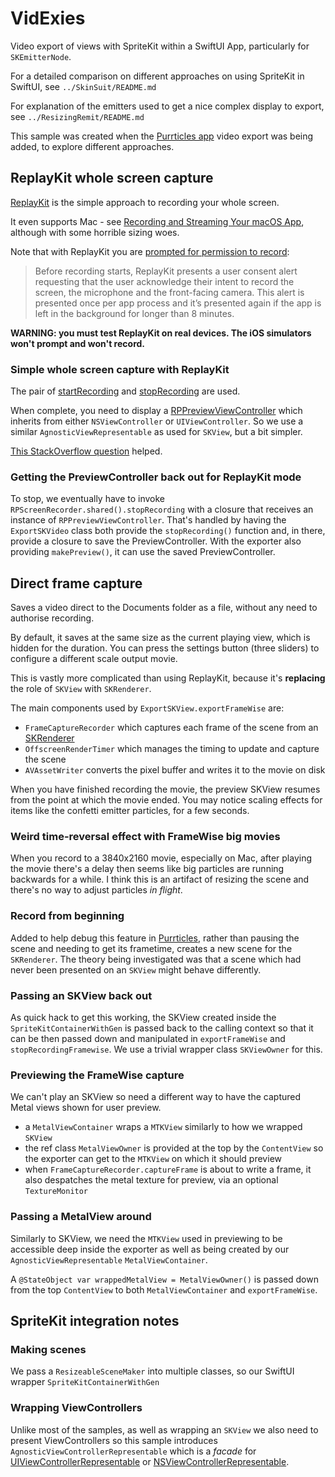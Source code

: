 # VidExies

Video export of views with SpriteKit within a SwiftUI App, particularly for `SKEmitterNode`.

For a detailed comparison on different approaches on using SpriteKit in SwiftUI, see `../SkinSuit/README.md`

For explanation of the emitters used to get a nice complex display to export, see `../ResizingRemit/README.md`

This sample was created when the [Purrticles app][p1] video export was being added, to explore different approaches.

## ReplayKit whole screen capture
[ReplayKit][a3] is the simple approach to recording your whole screen.

It even supports Mac - see [Recording and Streaming Your macOS App][a4], although with some horrible sizing woes.

Note that with ReplayKit you are [prompted for permission to record][a8]:

>Before recording starts, ReplayKit presents a user consent alert requesting that the user acknowledge their intent to record the screen, the microphone and the front-facing camera. This alert is presented once per app process and it’s presented again if the app is left in the background for longer than 8 minutes.


**WARNING: you must test ReplayKit on real devices. The iOS simulators won't prompt and won't record.**


### Simple whole screen capture with ReplayKit
The pair of [startRecording][a1] and [stopRecording][a2] are used.

When complete, you need to display a [RPPreviewViewController][a5] which inherits from either `NSViewController`
or `UIViewController`. So we use a similar `AgnosticViewRepresentable` as used for `SKView`, but a bit simpler.

[This StackOverflow question][so1] helped.

### Getting the PreviewController back out for ReplayKit mode
To stop, we eventually have to invoke `RPScreenRecorder.shared().stopRecording` with a closure that receives an instance of `RPPreviewViewController`. That's handled by having the `ExportSKVideo` class both provide the `stopRecording()` function and, in there, provide a closure to save the PreviewController. With the exporter also providing `makePreview()`, it can use the saved PreviewController.


## Direct frame capture

Saves a video direct to the Documents folder as a file, without any need to authorise recording.

By default, it saves at the same size as the current playing view, which is hidden for the duration. You can press the settings button (three sliders) to configure a different scale output movie.

This is vastly more complicated than using ReplayKit, because it's **replacing** the role of `SKView` with `SKRenderer`.

The main components used by `ExportSKView.exportFrameWise` are:
- `FrameCaptureRecorder` which captures each frame of the scene from an [SKRenderer][a9]
- `OffscreenRenderTimer` which manages the timing to update and capture the scene
- `AVAssetWriter` converts the pixel buffer and writes it to the movie on disk

When you have finished recording the movie, the preview SKView resumes from the point at which the movie ended. You may notice scaling effects for items like the confetti emitter particles, for a few seconds.

### Weird time-reversal effect with FrameWise big movies
When you record to a 3840x2160 movie, especially on Mac, after playing the movie there's a delay then seems like big particles are running backwards for a while. I think this is an artifact of resizing the scene and there's no way to adjust particles _in flight_.

### Record from beginning
Added to help debug this feature in [Purrticles][p1], rather than pausing the scene and needing to get its frametime, creates a new scene for the `SKRenderer`. The theory being investigated was that a scene which had never been presented on an `SKView` might behave differently.

### Passing an SKView back out
As quick hack to get this working, the SKView created inside the `SpriteKitContainerWithGen` is passed back to the calling context so that it can be then passed down and manipulated in `exportFrameWise` and `stopRecordingFramewise`. We use a trivial wrapper class `SKViewOwner` for this.

### Previewing the FrameWise capture
We can't play an SKView so need a different way to have the captured Metal views shown for user preview.

- a `MetalViewContainer` wraps a `MTKView` similarly to how we wrapped `SKView`
- the ref class `MetalViewOwner` is provided at the top by the `ContentView` so the exporter can get to the `MTKView` on which it should preview
- when `FrameCaptureRecorder.captureFrame` is about to write a frame, it also despatches the metal texture for preview, via an optional `TextureMonitor`

### Passing a MetalView around
Similarly to SKView, we need the `MTKView` used in previewing to be accessible deep inside the exporter as well as being created by our `AgnosticViewRepresentable` `MetalViewContainer`.

A `@StateObject var wrappedMetalView = MetalViewOwner()` is passed down from the top `ContentView` to both `MetalViewContainer` and `exportFrameWise`.

## SpriteKit integration notes

### Making scenes
We pass a `ResizeableSceneMaker` into multiple classes, so our SwiftUI wrapper `SpriteKitContainerWithGen`

### Wrapping ViewControllers
Unlike most of the samples, as well as wrapping an `SKView` we also need to present ViewControllers so this sample introduces `AgnosticViewControllerRepresentable` which is a _facade_ for [UIViewControllerRepresentable][a6] or [NSViewControllerRepresentable][a7].


[a1]: https://developer.apple.com/documentation/replaykit/rpscreenrecorder/startrecording(handler:)
[a2]: https://developer.apple.com/documentation/replaykit/rpscreenrecorder/stoprecording(handler:)
[a3]: https://developer.apple.com/documentation/replaykit/
[a4]: https://developer.apple.com/documentation/replaykit/recording-and-streaming-your-macos-app
[a5]: https://developer.apple.com/documentation/replaykit/rppreviewviewcontroller
[a6]: https://developer.apple.com/documentation/swiftui/uiviewcontrollerrepresentable
[a7]: https://developer.apple.com/documentation/swiftui/nsviewcontrollerrepresentable
[a8]: https://support.apple.com/en-au/guide/security/seca5fc039dd/web
[a9]: https://developer.apple.com/documentation/spritekit/skrenderer

[p1]: https://www.touchgram.com/purrticles
[so1]: https://stackoverflow.com/questions/59842682/replaykit-with-swiftui

[gh1]: https://github.com/AndyDentFree/SpriteKittenly/issues/18
[gh2]: https://github.com/AndyDentFree/SpriteKittenly/issues/15

